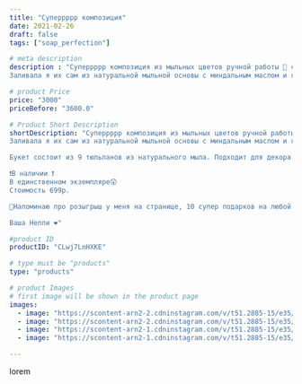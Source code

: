 ```yaml
---
title: "Суперрррр композиция"
date: 2021-02-26
draft: false
tags: ["soap_perfection"]

# meta description
description : "Суперрррр композиция из мыльных цветов ручной работы 💐 с плетеным велосипедом💚🧡💛
Заливала я их сам из натуральной мыльной основы с миндальным маслом и ягодным а"

# product Price
price: "3000"
priceBefore: "3600.0"

# Product Short Description
shortDescription: "Суперрррр композиция из мыльных цветов ручной работы 💐 с плетеным велосипедом💚🧡💛
Заливала я их сам из натуральной мыльной основы с миндальным маслом и ягодным ароматом, а ещё с нежностью и любовью💚

Букет состоит из 9 тюльпанов из натурального мыла. Подходит для декора и для использования!

❗В наличии ❗
В единственном экземпляре😲
Стоимость 699р.

🎉Напоминаю про розыгрыш у меня на странице, 10 супер подарков на любой вкус🎁 

Ваша Нелли ❤️"

#product ID
productID: "CLwj7LnHXKE"

# type must be "products"
type: "products"

# product Images
# first image will be shown in the product page
images:
  - image: "https://scontent-arn2-2.cdninstagram.com/v/t51.2885-15/e35/154417947_120284823433176_5773623086245278863_n.jpg?se=7&tp=1&_nc_ht=scontent-arn2-2.cdninstagram.com&_nc_cat=100&_nc_ohc=CQmeUYUc6o0AX8JSll1&ccb=7-4&oh=286c0633134dd58d19220ba0dc889aaa&oe=60823F18&ig_cache_key=MjUxNzY3MDE4Nzc3MDA0NTc1MA%3D%3D.2-ccb7-4"
  - image: "https://scontent-arn2-2.cdninstagram.com/v/t51.2885-15/e35/154356773_2581100178849956_7115957837540286352_n.jpg?se=7&tp=1&_nc_ht=scontent-arn2-2.cdninstagram.com&_nc_cat=108&_nc_ohc=ove2KriNcd4AX8CtKQ5&ccb=7-4&oh=772098dc7d629aff93f14919f4567304&oe=6083A603&ig_cache_key=MjUxNzY3MDE4NzYzNTY3NzAxMw%3D%3D.2-ccb7-4"
  - image: "https://scontent-arn2-1.cdninstagram.com/v/t51.2885-15/e35/154145805_781789092438730_3250419435883534222_n.jpg?se=7&tp=1&_nc_ht=scontent-arn2-1.cdninstagram.com&_nc_cat=110&_nc_ohc=Gu0FRwl_IEYAX-c_y_6&ccb=7-4&oh=775062a31b3397c6fd3a302fbec20459&oe=6083E408&ig_cache_key=MjUxNzY3MDE4NzY2OTE0NTIzMg%3D%3D.2-ccb7-4"
  - image: "https://scontent-arn2-1.cdninstagram.com/v/t51.2885-15/e35/153762303_4285540891497256_5990603531810080871_n.jpg?se=7&tp=1&_nc_ht=scontent-arn2-1.cdninstagram.com&_nc_cat=104&_nc_ohc=euf32itYK84AX_JTVhK&ccb=7-4&oh=52427eb4127cb75219cef43b2f4a3315&oe=6084FF33&ig_cache_key=MjUxNzY3MDE4NzY1MjU4MDQyNQ%3D%3D.2-ccb7-4"

---
```

lorem
